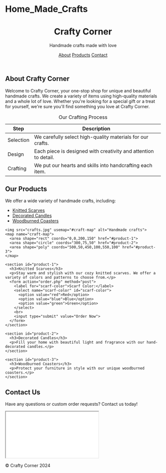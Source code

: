 # Home_Made_Crafts
<!DOCTYPE html>
<html lang="en">
<head>
<meta charset="UTF-8">
<meta name="viewport" content="width=device-width, initial-scale=1.0">
<title>Crafty Corner</title>
<link rel="stylesheet" href="style.css">
</head>
<body>

<header>
  <h1>Crafty Corner</h1>
  <p>Handmade crafts made with love</p>
  <nav>
    <a href="#about">About</a>
    <a href="#products">Products</a>
    <a href="#contact">Contact</a>
  </nav>
</header>

<main>
  <section id="about">
    <h2>About Crafty Corner</h2>
    <p>Welcome to Crafty Corner, your one-stop shop for unique and beautiful handmade crafts. 
      We create a variety of items using high-quality materials and a whole lot of love. 
      Whether you're looking for a special gift or a treat for yourself, we're sure you'll find something you love at Crafty Corner.
    </p>
    <table>
      <caption>Our Crafting Process</caption>
      <thead>
        <tr>
          <th>Step</th>
          <th>Description</th>
        </tr>
      </thead>
      <tbody>
        <tr>
          <td>Selection</td>
          <td>We carefully select high-quality materials for our crafts.</td>
        </tr>
        <tr>
          <td>Design</td>
          <td>Each piece is designed with creativity and attention to detail.</td>
        </tr>
        <tr>
          <td>Crafting</td>
          <td>We put our hearts and skills into handcrafting each item.</td>
        </tr>
      </tbody>
    </table>
  </section>

  <section id="products">
    <h2>Our Products</h2>
    <p>We offer a wide variety of handmade crafts, including:</p>
    <ul>
      <li><a href="#product-1">Knitted Scarves</a></li>
      <li><a href="#product-2">Decorated Candles</a></li>
      <li><a href="#product-3">Woodburned Coasters</a></li>
    </ul>

    <img src="crafts.jpg" usemap="#craft-map" alt="Handmade crafts">
    <map name="craft-map">
      <area shape="rect" coords="0,0,200,150" href="#product-1">
      <area shape="circle" coords="300,75,50" href="#product-2">
      <area shape="poly" coords="500,50,450,100,550,100" href="#product-3">
    </map>

    <section id="product-1">
      <h3>Knitted Scarves</h3>
      <p>Stay warm and stylish with our cozy knitted scarves. We offer a variety of colors and patterns to choose from.</p>
      <form action="order.php" method="post">
        <label for="scarf-color">Scarf Color:</label>
        <select name="scarf-color" id="scarf-color">
          <option value="red">Red</option>
          <option value="blue">Blue</option>
          <option value="green">Green</option>
        </select>
        <br>
        <input type="submit" value="Order Now">
      </form>
    </section>

    <section id="product-2">
      <h3>Decorated Candles</h3>
      <p>Fill your home with beautiful light and fragrance with our hand-decorated candles.</p>
    </section>

    <section id="product-3">
      <h3>Woodburned Coasters</h3>
      <p>Protect your furniture in style with our unique woodburned coasters.</p>
    </section>

  </section>

  <section id="contact">
    <h2>Contact Us</h2>
    <p>Have any questions or custom order requests? Contact us today!</p>
    <iframe src="contact-form.html" title="Contact Form"></iframe>
  </section>
</main>

<footer>
  <p>&copy; Crafty Corner 2024</p>
</footer>

</body>
</html>
